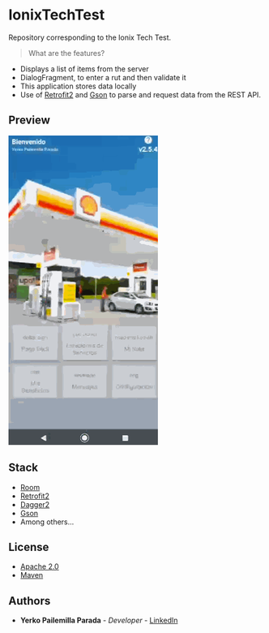 # IonixTechTest

Repository corresponding to the Ionix Tech Test.

> What are the features?

* Displays a list of items from the server
* DialogFragment, to enter a rut and then validate it
* This application stores data locally
* Use of [Retrofit2](https://square.github.io/retrofit/) and [Gson](https://github.com/square/retrofit/tree/master/retrofit-converters/gson) to parse and request data from the REST API.

## Preview

![](demo_shell_app.gif)

## Stack

* [Room](https://developer.android.com/topic/libraries/architecture/room)
* [Retrofit2](https://square.github.io/retrofit/)
* [Dagger2](https://dagger.dev)
* [Gson](https://github.com/square/retrofit/tree/master/retrofit-converters/gson)
* Among others...

## License

* [Apache 2.0](http://www.apache.org/licenses/LICENSE-2.0.html)
* [Maven](https://maven.apache.org/)

## Authors

* **Yerko Pailemilla Parada** - *Developer* - [LinkedIn](https://www.linkedin.com/in/yerko-pailemilla-parada-776538126/)
